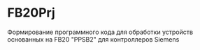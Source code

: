 # FB20Prj
Формирование программного кода для обработки устройств основанных на FB20 "PPSB2" для контроллеров Siemens
